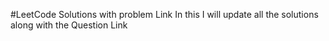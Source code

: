 #LeetCode Solutions with problem Link
In this I will update all the solutions along with the Question Link
